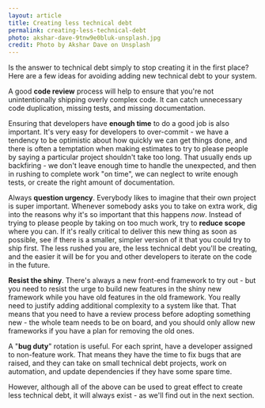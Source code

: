 ```yaml
---
layout: article
title: Creating less technical debt
permalink: creating-less-technical-debt
photo: akshar-dave-9tnw9e0bluk-unsplash.jpg
credit: Photo by Akshar Dave on Unsplash
---
```


Is the answer to technical debt simply to stop creating it in the first place? Here are a few ideas for avoiding adding new technical debt to your system.

A good **code review** process will help to ensure that you're not unintentionally shipping overly complex code. It can catch unnecessary code duplication, missing tests, and missing documentation. 

Ensuring that developers have **enough time** to do a good job is also important. It's very easy for developers to over-commit - we have a tendency to be optimistic about how quickly we can get things done, and there is often a temptation when making estimates to try to please people by saying a particular project shouldn't take too long. That usually ends up backfiring - we don't leave enough time to handle the unexpected, and then in rushing to complete work "on time", we can neglect to write enough tests, or create the right amount of documentation.

Always **question urgency**. Everybody likes to imagine that their own project is super important. Whenever somebody asks you to take on extra work, dig into the reasons why it's so important that this happens _now_. Instead of trying to please people by taking on too much work, try to **reduce scope** where you can. If it's really critical to deliver this new thing as soon as possible, see if there is a smaller, simpler version of it that you could try to ship first. The less rushed you are, the less technical debt you'll be creating, and the easier it will be for you and other developers to iterate on the code in the future.

**Resist the shiny**. There's always a new front-end framework to try out - but you need to resist the urge to build new features in the shiny new framework while you have old features in the old framework. You really need to justify adding additional complexity to a system like that. That means that you need to have a review process before adopting something new - the whole team needs to be on board, and you should only allow new frameworks if you have a plan for removing the old ones.

A "**bug duty**" rotation is useful. For each sprint, have a developer assigned to non-feature work. That means they have the time to fix bugs that are raised, and they can take on small technical debt projects, work on automation, and update dependencies if they have some spare time.

However, although all of the above can be used to great effect to create less technical debt, it will always exist - as we'll find out in the next section.